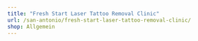 ```yaml
---
title: "Fresh Start Laser Tattoo Removal Clinic"
url: /san-antonio/fresh-start-laser-tattoo-removal-clinic/
shop: Allgemein
---
```

